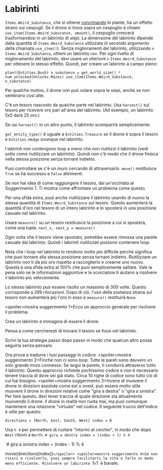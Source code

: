 # Labirinti
`Items.Weird_Substance`, che si ottiene [concimando](docs/unlocks/fertilizer.md) le piante, ha un effetto strano sui cespugli. Se il drone si trova sopra un cespuglio e chiami `use_item(Items.Weird_Substance, amount)`, il cespuglio crescerà trasformandosi in un labirinto di siepi. La dimensione del labirinto dipende dalla quantità di `Items.Weird_Substance` utilizzata (il secondo argomento della chiamata `use_item()`). Senza miglioramenti del labirinto, utilizzando `n` `Items.Weird_Substance`, ottieni un labirinto `n`x`n`. Per ogni livello di miglioramento del labirinto, devi usare un ulteriore `n` `Items.Weird_Substance` per ottenere lo stesso effetto. Quindi, per creare un labirinto a campo pieno:

`plant(Entities.Bush)
n_substance = get_world_size() * num_unlocked(Unlocks.Mazes)
use_item(Items.Weird_Substance, n_substance)`

Per qualche motivo, il drone non può volare sopra le siepi, anche se non sembrano così alte.

C'è un tesoro nascosto da qualche parte nel labirinto. Usa `harvest()` sul tesoro per ricevere oro pari all'area del labirinto. (Ad esempio, un labirinto 5x5 darà 25 oro.)

Se usi `harvest()` in un altro punto, il labirinto scomparirà semplicemente.

`get_entity_type()` è uguale a `Entities.Treasure` se il drone è sopra il tesoro e `Entities.Hedge` ovunque nel labirinto.

I labirinti non contengono loop a meno che non riutilizzi il labirinto (vedi sotto come riutilizzare un labirinto). Quindi non c'è modo che il drone finisca nella stessa posizione senza tornare indietro.

Puoi controllare se c'è un muro cercando di attraversarlo. `move()` restituisce `True` se ha successo e `False` altrimenti.

Se non hai idea di come raggiungere il tesoro, dai un'occhiata al Suggerimento 1. Ti mostra come affrontare un problema come questo.

Per una sfida extra, puoi anche riutilizzare il labirinto usando di nuovo la stessa quantità di `Items.Weird_Substance` sul tesoro. Questo aumenterà la quantità d'oro nel tesoro di un intero labirinto e lo sposterà in una posizione casuale nel labirinto.

Usare `measure()` su un tesoro restituisce la posizione a cui si sposterà, come una tupla. `next_x, next_y = measure()`

Ogni volta che il tesoro viene spostato, potrebbe essere rimossa una parete casuale dal labirinto. Quindi i labirinti riutilizzati possono contenere loop.

Nota che i loop nel labirinto lo rendono molto più difficile perché significa che puoi tornare alla stessa posizione senza tornare indietro. Riutilizzare un labirinto non ti dà più oro rispetto a raccoglierlo e crearne uno nuovo. Questa è una sfida extra al 100% che puoi semplicemente saltare. Vale la pena solo se le informazioni aggiuntive e le scorciatoie ti aiutano a risolvere il labirinto più velocemente.

Lo stesso labirinto può essere risolto un massimo di 300 volte. Questo corrisponde a 299 rilocazioni. Dopo di ciò, l'uso della sostanza strana sul tesoro non aumenterà più l'oro in esso e `measure()` restituirà `None`.

<spoiler=mostra suggerimento 1>Ecco un approccio generale per risolvere il problema:

Crea un labirinto e immagina di essere il drone.

Pensa a come cercheresti di trovare il tesoro se fossi nel labirinto.

Scrivi la tua strategia passo dopo passo in modo che qualcun altro possa seguirla senza pensare.

Ora prova a tradurre i tuoi passaggi in codice.
</spoiler>
<spoiler=mostra suggerimento 2>Finché non ci sono loop: Tutte le pareti sono davvero un solo grande muro connesso. Se segui la parete, ti condurrà attraverso tutto il labirinto.
Questo approccio richiede pochissimo codice e non è necessario tenere traccia di dove sei già stato. Circa 10 righe di codice sono tutto ciò di cui hai bisogno.</spoiler>
<spoiler=mostra suggerimento 3>Invece di muovere il drone in direzioni assolute come est o ovest, può essere molto utile muovere il drone in direzioni relative come "gira a destra" o "gira a sinistra". Per fare questo, devi tener traccia di quale direzione sta attualmente muovendo il drone. Il drone in realtà non ruota mai, ma puoi comunque mantenere una rotazione "virtuale" nel codice. Il seguente trucco dell'indice è utile per questo:

`directions = [North, East, South, West]
index = 0`

Usa `% 4` per permettere di ruotare "intorno al cerchio", in modo che dopo `West` ritorni a `North`.
`# gira a destra
index = (index + 1) % 4`

`# gira a sinistra
index = (index - 1) % 4

move(directions[index])`</spoiler>
<spoiler=mostra suggerimento 4>Se non riesci a risolverlo, puoi sempre facilitarti la vita e farlo in modo meno efficiente.
Risolvere un labirinto `1`x`1` è banale.</spoiler>